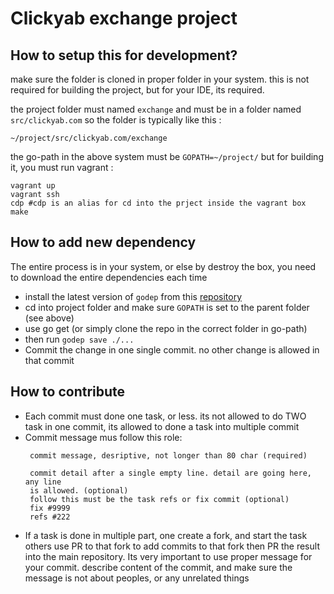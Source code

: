 # Clickyab exchange project 

## How to setup this for development?

make sure the folder is cloned in proper folder in your system. this is 
not required for building the project, but for your IDE, its required. 

the project folder must named `exchange` and must be in a folder named `src/clickyab.com`
so the folder is typically like this : 

`
~/project/src/clickyab.com/exchange
`

the go-path in the above system must be `GOPATH=~/project/` but for building it, 
you must run vagrant : 

```
vagrant up
vagrant ssh 
cdp #cdp is an alias for cd into the prject inside the vagrant box
make
```

## How to add new dependency 

The entire process is in your system, or else by destroy the box, you need to download the 
entire dependencies each time
 - install the latest version of `godep` from this [repository](https://github.com/tools/godep)
 - cd into project folder and make sure `GOPATH` is set to the parent folder (see above)
 - use go get (or simply clone the repo in the correct folder in go-path)
 - then run `godep save ./...`
 - Commit the change in one single commit. no other change is allowed in that commit
 
 
## How to contribute

 - Each commit must done one task, or less. its not allowed to do TWO task in one commit, 
 its allowed to done a task into multiple commit
 - Commit message mus follow this role:
    ```
     commit message, desriptive, not longer than 80 char (required)
     
     commit detail after a single empty line. detail are going here, any line 
     is allowed. (optional)
     follow this must be the task refs or fix commit (optional)
     fix #9999 
     refs #222
    ```
 - If a task is done in multiple part, one create a fork, and start the task
 others use PR to that fork to add commits to that fork then PR the result into the 
 main repository. 
 Its very important to use proper message for your commit. describe content of the 
 commit, and make sure the message is not about peoples, or any unrelated things

